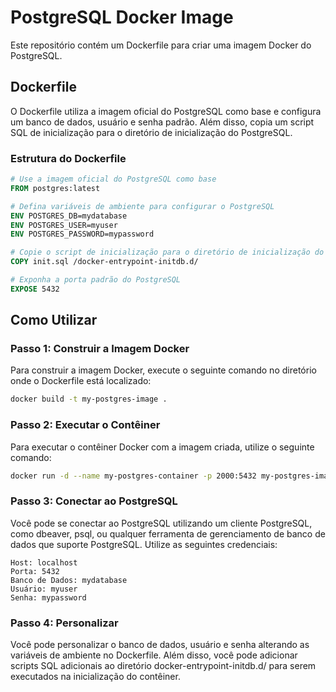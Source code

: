 # PostgreSQL Docker Image

Este repositório contém um Dockerfile para criar uma imagem Docker do PostgreSQL.

## Dockerfile

O Dockerfile utiliza a imagem oficial do PostgreSQL como base e configura um banco de dados, usuário e senha padrão. Além disso, copia um script SQL de inicialização para o diretório de inicialização do PostgreSQL.

### Estrutura do Dockerfile

```dockerfile
# Use a imagem oficial do PostgreSQL como base
FROM postgres:latest

# Defina variáveis de ambiente para configurar o PostgreSQL
ENV POSTGRES_DB=mydatabase
ENV POSTGRES_USER=myuser
ENV POSTGRES_PASSWORD=mypassword

# Copie o script de inicialização para o diretório de inicialização do PostgreSQL
COPY init.sql /docker-entrypoint-initdb.d/

# Exponha a porta padrão do PostgreSQL
EXPOSE 5432
```
## Como Utilizar
### Passo 1: Construir a Imagem Docker
Para construir a imagem Docker, execute o seguinte comando no diretório onde o Dockerfile está localizado:
```bash
docker build -t my-postgres-image .
```

### Passo 2: Executar o Contêiner
Para executar o contêiner Docker com a imagem criada, utilize o seguinte comando:
```bash 
docker run -d --name my-postgres-container -p 2000:5432 my-postgres-image
```
### Passo 3: Conectar ao PostgreSQL
Você pode se conectar ao PostgreSQL utilizando um cliente PostgreSQL, como dbeaver, psql, ou qualquer ferramenta de gerenciamento de banco de dados que suporte PostgreSQL. Utilize as seguintes credenciais:
```
Host: localhost
Porta: 5432
Banco de Dados: mydatabase
Usuário: myuser
Senha: mypassword
```
### Passo 4: Personalizar
Você pode personalizar o banco de dados, usuário e senha alterando as variáveis de ambiente no Dockerfile. Além disso, você pode adicionar scripts SQL adicionais ao diretório docker-entrypoint-initdb.d/ para serem executados na inicialização do contêiner.
